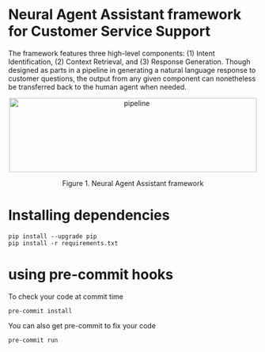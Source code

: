 # Neural Agent Assistant framework for Customer Service Support
The framework features three high-level components: (1) Intent Identification, (2) Context Retrieval, and (3) Response Generation. Though designed as parts in a pipeline in generating a natural language response to customer questions, the output from any given component can nonetheless be transferred back to the human agent when needed.

<p align="center">
  <a href="https://github.com/VectorInstitute/ConversationalAI/tree/main/passageretrieval">
    <img src="images/PR_pipeline.png" alt="pipeline" width="500" height="150">
  </a>
</p>
<p align="center">
  Figure 1. Neural Agent Assistant framework
</p>

# Installing dependencies
```
pip install --upgrade pip
pip install -r requirements.txt
```

# using pre-commit hooks
To check your code at commit time
```
pre-commit install
```

You can also get pre-commit to fix your code
```
pre-commit run
```
